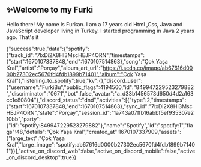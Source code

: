 <h2>✨Welcome to my Furki</h2>
<p>Hello there! My name is Furkan. I am a 17 years old Html ,Css, Java and JavaScript developer living in Turkey. I started programming in Java 2 years ago. That's it</p>


{"success":true,"data":{"spotify":{"track_id":"7lxDi2X8HI3MscHEJP4ORN","timestamps":{"start":1670107337848,"end":1670107514863},"song":"Çok Yaşa Kral","artist":"Porçay","album_art_url":"https://i.scdn.co/image/ab67616d0000b27302ec5670fd4fdb1899b71401","album":"Çok Yaşa Kral"},"listening_to_spotify":true,"kv":{},"discord_user":{"username":"FurkiBu","public_flags":4194560,"id":"849947229523279882","discriminator":"0671","bot":false,"avatar":"a_d33b1456573d650d4d2a163cc1e80804"},"discord_status":"dnd","activities":[{"type":2,"timestamps":{"start":1670107337848,"end":1670107514863},"sync_id":"7lxDi2X8HI3MscHEJP4ORN","state":"Porçay","session_id":"1a743a07ffb16abbf5ef935307e210bb","party":{"id":"spotify:849947229523279882"},"name":"Spotify","id":"spotify:1","flags":48,"details":"Çok Yaşa Kral","created_at":1670107337909,"assets":{"large_text":"Çok Yaşa Kral","large_image":"spotify:ab67616d0000b27302ec5670fd4fdb1899b71401"}}],"active_on_discord_web":false,"active_on_discord_mobile":false,"active_on_discord_desktop":true}}
